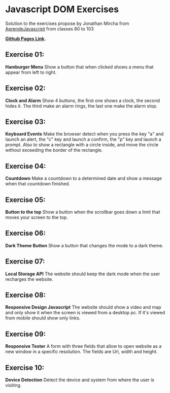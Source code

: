 # Javascript DOM Exercises

Solution to the exercises propose by Jonathan Mircha from [AprendeJavascript](https://aprendejavascript.org/)
from classes 80 to 103

**[Github Pages Link](https://gearyandres94.github.io/domJSExercises/views/).**

## Exercise 01:

**Hamburger Menu**
Show a button that when clicked shows a menu that appear from left to right.

## Exercise 02:

**Clock and Alarm**
Show 4 buttons, the first one shows a clock, the second hides it. The third make an alarm rings, the last one make the alarm stop.

## Exercise 03:

**Keyboard Events**
Make the browser detect when you press the key "a" and launch an alert, the "c" key and launch a confirm, the "p" key and launch a prompt.
Also to show a rectangle with a circle inside, and move the circle without exceeding the border of the rectangle.

## Exercise 04:

**Countdown**
Make a countdown to a determined date and show a message when that countdown finished.

## Exercise 05:

**Button to the top**
Show a button when the scrollbar goes down a limit that moves your screen to the top.

## Exercise 06:

**Dark Theme Button**
Show a button that changes the mode to a dark theme.

## Exercise 07:

**Local Storage API**
The website should keep the dark mode when the user recharges the website.

## Exercise 08:

**Responsive Design Javascript**
The website should show a video and map and only show it when the screen is viewed from a desktop pc. If it's viewed from mobile should show only links.

## Exercise 09:

**Responsive Tester**
A form with three fields that allow to open website as a new window in a specific resolution. The fields are Url, width and height.

## Exercise 10:

**Device Detection**
Detect the device and system from where the user is visiting.
